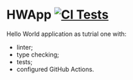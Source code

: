 # HWApp [![CI Tests](https://github.com/georgiybykov/hw_app/actions/workflows/ci.yml/badge.svg)](https://github.com/georgiybykov/hw_app/actions)

Hello World application as tutrial one with:
 - linter;
 - type checking;
 - tests;
 - configured GitHub Actions.
